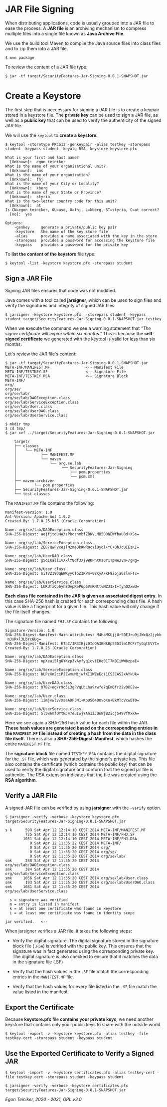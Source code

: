 # JAR File Signing

When distributing applications, code is usually grouped into a JAR file to ease the process. 
A **JAR file** is an archiving mechanism to compress multiple files into a single file known as **Java Archive File**.
 
We use the build tool Maven to compile the Java source files into class files and to zip them into a JAR file.

```
$ mvn package 
```

To review the content of a JAR file type:
```
$ jar -tf target/SecurityFeatures-Jar-Signing-0.0.1-SNAPSHOT.jar
```


# Create a Keystore

The first step that is neccessary for signing a JAR file is to create a keypair stored in a keystore file.
The **private key** can be used to sign a JAR file, as well as a **public key** that can be used to verify the 
authenticity of the signed JAR file.

We will use the `keytool` to **create a keystore**:
```
$ keytool -storetype PKCS12 -genkeypair -alias testkey -storepass student -keypass student -keyalg RSA -keystore keystore.pfx

What is your first and last name?
  [Unknown]:  egon teiniker    
What is the name of your organizational unit?
  [Unknown]:  ims
What is the name of your organization?
  [Unknown]:  fhj
What is the name of your City or Locality?
  [Unknown]:  kberg
What is the name of your State or Province?
  [Unknown]:  styria
What is the two-letter country code for this unit?
  [Unknown]:  at
Is CN=egon teiniker, OU=ase, O=fhj, L=kberg, ST=styria, C=at correct?
  [no]:  yes

Options:
	-genkey 	generate a private/public key pair
	-keystore 	the name of the key store file
	-alias 		provides a name associated with the key in the store
	-storepass	provides a password for accessing the keystore file
	-keypass	provides a password for the private key
```
	  
To **list the content of the keystore** file type:
```
$ keytool -list -keystore keystore.pfx -storepass student
```

## Sign a JAR File

Signing JAR files ensures that code was not modified.

Java comes with a tool called **jarsigner**, which can be used to sign files and verify the signatures and integrity 
of signed JAR files.

```
$ jarsigner -keystore keystore.pfx  -storepass student -keypass student target/SecurityFeatures-Jar-Signing-0.0.1-SNAPSHOT.jar testkey
```

When we execute the command we see a warning statement that _"The signer certificate will expire within six months."_ 
This is because the **self-signed certificate** we generated with the keytool is valid for less than six months.

Let's review the JAR file's content:
```
$ jar -tf target/SecurityFeatures-Jar-Signing-0.0.1-SNAPSHOT.jar
META-INF/MANIFEST.MF				<-- Manifest File
META-INF/TESTKEY.SF					<-- Signature File
META-INF/TESTKEY.RSA				<-- Signature Block
META-INF/
org/
org/se/
org/se/lab/
org/se/lab/DAOException.class
org/se/lab/ServiceException.class
org/se/lab/User.class
org/se/lab/UserDAO.class
org/se/lab/UserService.class
```

```
$ mkdir tmp
$ cd tmp/
$ jar xvf ../target/SecurityFeatures-Jar-Signing-0.0.1-SNAPSHOT.jar 

	target/
	├── classes
	│    └── META-INF
	│           ├── MANIFEST.MF
	│           └── maven
	│               └── org.se.lab
	│                    └── SecurityFeatures-Jar-Signing
	│                        ├── pom.properties
	│                        └── pom.xml
	├── maven-archiver
	│        └── pom.properties
	├── SecurityFeatures-Jar-Signing-0.0.1-SNAPSHOT.jar
	└── test-classes
```

The `MANIFEST.MF` file contains the following:
``` 
Manifest-Version: 1.0
Ant-Version: Apache Ant 1.9.2
Created-By: 1.7.0_25-b15 (Oracle Corporation)

Name: org/se/lab/DAOException.class
SHA-256-Digest: aejfjtduHW/zPkcshmbfZBKVLMD5OONEWfbaU8d+XSs=

Name: org/se/lab/ServiceException.class
SHA-256-Digest: ZEB7QwFVxeslM2meQkKwR0cYiOyol+YC+QhJcUIEzKI=

Name: org/se/lab/UserDAO.class
SHA-256-Digest: g5q1Kali1vXklY8df3Xj9BUPnXUs0Y1TpWe2vm+/gRg=

Name: org/se/lab/User.class
SHA-256-Digest: hiTV219DqEWKyyCfGZ3KPm+08KyA/KF92ojaGslvFTc=

Name: org/se/lab/UserService.class
SHA-256-Digest: LbRUfxQp6yh8OepReP6p6VmRNttvMZJIxI+fyhO2xwU=
``` 
**Each class file contained in the JAR is given an associated digest entry**.
In this case SHA-256 hash is created for each corresponding class file.
A hash value is like a fingerprint for a given file.
This hash value will only change if the file itself changes.

The signature file named `FHJ.SF` contains the following:
```
Signature-Version: 1.0
SHA-256-Digest-Manifest-Main-Attributes: M4HaMKUjjUr50EJru9jJWxQz2jykb
 m3xR+l3LbYc6Ug=
SHA-256-Digest-Manifest: ETaC/1R3IBjz0IdQA3BNkBpS3GIlm1MCFrTyGqtUVYI=
Created-By: 1.7.0_25 (Oracle Corporation)

Name: org/se/lab/DAOException.class
SHA-256-Digest: npXeui5lg6YKzp3vAyfyq1cviEHq01T7KBIiWWbzpaE=

Name: org/se/lab/ServiceException.class
SHA-256-Digest: bLPzXn2ciPJZwmuMijwfXI1WZeEci1CSZCAS2xAYkUk=

Name: org/se/lab/UserDAO.class
SHA-256-Digest: O7B2+og/r9d5L3gPVqLbLha9rwfe7qEmQfr22vDOE2w=

Name: org/se/lab/User.class
SHA-256-Digest: 1imjvwlv/XaaADPJM1+KpU5640OvoKn+BkMTcVxwBT0=

Name: org/se/lab/UserService.class
SHA-256-Digest: Sl5w6mfOYtNJ47euIwjYAn1iJQuWjB2icjS49VfMxkA=
``` 
Here we see again a SHA-256 hash value for each file within the JAR.
**These hash values are generated based on the corresponding entries in the `MANIFEST.MF` file instead of creating 
a hash from the data in the class file itself.** 
There is also a **SHA-256-Digest-Manifest**, which hashes the entire `MANIFEST.MF` file. 

The **signature block** file named `TESTKEY.RSA` contains the digital signature for the `.SF` file, which was 
generated by the signer's private key.
This file also contains the certificate (which contains the public key)  that can be used to verify the digital 
signature and conform that the signed jar file is authentic.
The RSA extension indicates that the file was created using the **RSA algorithm**.


## Verify a JAR File

A signed JAR file can be verified by using **jarsigner** with the `-verify` option. 
```
$ jarsigner -verify -verbose -keystore keystore.pfx target/SecurityFeatures-Jar-Signing-0.0.1-SNAPSHOT.jar

s k      598 Sat Apr 12 12:14:10 CEST 2014 META-INF/MANIFEST.MF
         725 Sat Apr 12 12:14:10 CEST 2014 META-INF/FHJ.SF
        1051 Sat Apr 12 12:14:10 CEST 2014 META-INF/FHJ.DSA
           0 Sat Apr 12 11:35:22 CEST 2014 META-INF/
           0 Sat Apr 12 11:35:20 CEST 2014 org/
           0 Sat Apr 12 11:35:20 CEST 2014 org/se/
           0 Sat Apr 12 11:35:20 CEST 2014 org/se/lab/
smk      288 Sat Apr 12 11:35:20 CEST 2014 org/se/lab/DAOException.class
smk      384 Sat Apr 12 11:35:20 CEST 2014 org/se/lab/ServiceException.class
smk     1056 Sat Apr 12 11:35:20 CEST 2014 org/se/lab/User.class
smk      193 Sat Apr 12 11:35:20 CEST 2014 org/se/lab/UserDAO.class
smk     1081 Sat Apr 12 11:35:20 CEST 2014 org/se/lab/UserService.class

  s = signature was verified 
  m = entry is listed in manifest
  k = at least one certificate was found in keystore
  i = at least one certificate was found in identity scope

jar verified.	<--
```
When jarsigner verifies a JAR file, it takes the following steps:

* Verify the digital signature.
	The digital signature stored in the signature block file (`.RSA`) is
	verified with the public key. This ensures that the signature was 
	in fact generated using the corresponding private key.
	The digital signature is also checked to ensure that it matches the
	data in the signature file (.SF)

* Verify that the hash values in the `.SF` file match the corresponding 
	entries in the `MANIFEST.MF` file.
	
* Verify that the hash values for every file listed in the `.SF` file 
	match the value listed in the manifest.			


## Export the Certificate

Because **keystore.pfx** file **contains your private keys**, we need another
keystore that contains only your public keys to share with the outside world.
```
$ keytool -export -v -keystore keystore.pfx -alias testkey -file testkey.cert -storepass student -keypass student
```

## Use the Exported Certificate to Verify a Signed JAR
```
$ keytool -import -v -keystore certificates.pfx -alias testkey-cert -file testkey.cert -storepass student -keypass student

$ jarsigner -verify -verbose -keystore certificates.pfx target/SecurityFeatures-Jar-Signing-0.0.1-SNAPSHOT.jar
```


*Egon Teiniker, 2020 - 2021, GPL v3.0* 